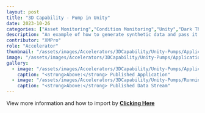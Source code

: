 ```yaml
---
layout: post
title: "3D Capability - Pump in Unity"
date: 2023-10-26
categories: ["Asset Monitoring","Condition Monitoring","Unity","Dark Theme"]
description: "An example of how to generate synthetic data and pass it through a data stream to a Unity model running within an application."
contributor: "XMPro"
role: "Accelerator"
thumbnail: "/assets/images/Accelerators/3DCapability/Unity-Pumps/Application.png"
image: "/assets/images/Accelerators/3DCapability/Unity-Pumps/Application.png"
gallery:
  - image: "/assets/images/Accelerators/3DCapability/Unity-Pumps/Application.png"
    caption: "<strong>Above:</strong> Published Application"
  - image: "/assets/images/Accelerators/3DCapability/Unity-Pumps/Running Data Stream.png"
    caption: "<strong>Above:</strong> Published Data Stream"
---
```


View more information and how to import by <strong>[Clicking Here](/accelerators/3DCapabilityUnity-Pumps/)</strong>